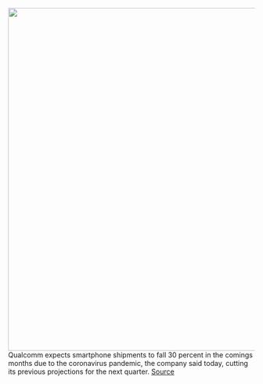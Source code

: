 <img src='https://cdn.vox-cdn.com/thumbor/YuG-giD3vwFtesQQpztvmOzgkUU=/0x0:2040x1360/1200x800/filters:focal(857x517:1183x843)/cdn.vox-cdn.com/uploads/chorus_image/image/66730847/acastro_180529_1777_qualcomm_0002.0.0.jpg' width='700px' /><br/>
Qualcomm expects smartphone shipments to fall 30 percent in the comings months due to the coronavirus pandemic, the company said today, cutting its previous projections for the next quarter.
<a href='https://www.theverge.com/2020/4/29/21241911/qualcomm-earnings-q2-phone-shipments-drop-30-percent-covid-19'> Source <a/>